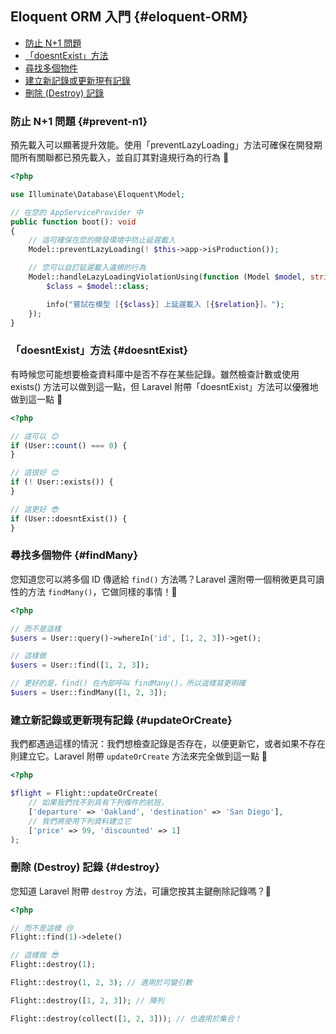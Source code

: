 ## Eloquent ORM 入門 {#eloquent-ORM}

- [防止 N+1 問題](#prevent-n1)
- [「doesntExist」方法](#doesntExist)
- [尋找多個物件](#findMany)
- [建立新記錄或更新現有記錄](#updateOrCreate)
- [刪除 (Destroy) 記錄](#destroy)

### 防止 N+1 問題 {#prevent-n1}

預先載入可以顯著提升效能。使用「preventLazyLoading」方法可確保在開發期間所有關聯都已預先載入，並自訂其對違規行為的行為 🚀

```php
<?php

use Illuminate\Database\Eloquent\Model;

// 在您的 AppServiceProvider 中
public function boot(): void
{
    // 這可確保在您的開發環境中防止延遲載入
    Model::preventLazyLoading(! $this->app->isProduction());

    // 您可以自訂延遲載入違規的行為
    Model::handleLazyLoadingViolationUsing(function (Model $model, string $relation) {
        $class = $model::class;

        info("嘗試在模型 [{$class}] 上延遲載入 [{$relation}]。");
    });
}
```

### 「doesntExist」方法 {#doesntExist}

有時候您可能想要檢查資料庫中是否不存在某些記錄。雖然檢查計數或使用 exists() 方法可以做到這一點，但 Laravel 附帶「doesntExist」方法可以優雅地做到這一點 🚀

```php
<?php

// 這可以 😊
if (User::count() === 0) {
}

// 這很好 😊
if (! User::exists()) {
}

// 這更好 😎
if (User::doesntExist()) {
}
```

### 尋找多個物件 {#findMany}

您知道您可以將多個 ID 傳遞給 `find()` 方法嗎？Laravel 還附帶一個稍微更具可讀性的方法 `findMany()`，它做同樣的事情！🚀

```php
<?php

// 而不是這樣
$users = User::query()->whereIn('id', [1, 2, 3])->get();

// 這樣做
$users = User::find([1, 2, 3]);

// 更好的是，find() 在內部呼叫 findMany()，所以這樣寫更明確
$users = User::findMany([1, 2, 3]);
```

### 建立新記錄或更新現有記錄 {#updateOrCreate}

我們都遇過這樣的情況：我們想檢查記錄是否存在，以便更新它，或者如果不存在則建立它。Laravel 附帶 `updateOrCreate` 方法來完全做到這一點 🚀

```php
<?php

$flight = Flight::updateOrCreate(
    // 如果我們找不到具有下列條件的航班，
    ['departure' => 'Oakland', 'destination' => 'San Diego'],
    // 我們將使用下列資料建立它
    ['price' => 99, 'discounted' => 1]
);
```

### 刪除 (Destroy) 記錄 {#destroy}

您知道 Laravel 附帶 `destroy` 方法，可讓您按其主鍵刪除記錄嗎？🚀

```php
<?php

// 而不是這樣 😢
Flight::find(1)->delete()

// 這樣做 😎
Flight::destroy(1);

Flight::destroy(1, 2, 3); // 適用於可變引數

Flight::destroy([1, 2, 3]); // 陣列

Flight::destroy(collect([1, 2, 3])); // 也適用於集合！
```
